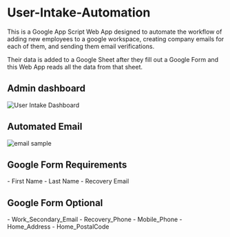 # User-Intake-Automation
This is a Google App Script Web App designed to automate the workflow of adding new employees to a google workspace, creating company emails for each of them, and sending them email verifications. 

Their data is added to a Google Sheet after they fill out a Google Form and this Web App reads all the data from that sheet.

<h2>Admin dashboard</h2>

![User Intake Dashboard](https://user-images.githubusercontent.com/46388269/166128132-f1d3e67f-c3d2-4a0a-a24b-fa03cb73be0e.png)

<h2>Automated Email</h2>

![email sample](https://user-images.githubusercontent.com/46388269/166128358-891292b7-d665-4142-8a14-66c853d9232f.png)

<h2>Google Form Requirements</h2>
- First Name
- Last Name
- Recovery Email

<h2>Google Form Optional</h2>
- Work_Secondary_Email
- Recovery_Phone
- Mobile_Phone
- Home_Address
- Home_PostalCode
